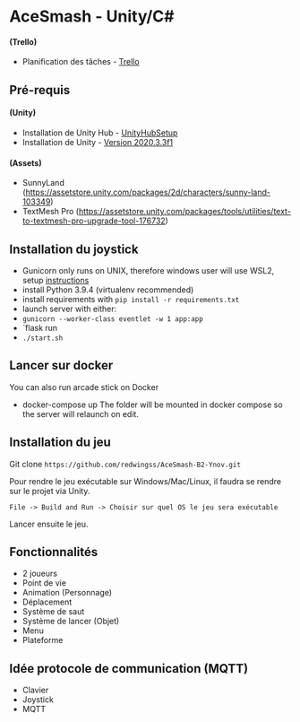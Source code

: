 # AceSmash - Unity/C#

#### (Trello) 
* Planification des tâches - [Trello](https://trello.com/b/WByZtZO1/acesmash) 

## Pré-requis

#### (Unity)

* Installation de Unity Hub - [UnityHubSetup](https://public-cdn.cloud.unity3d.com/hub/prod/UnityHubSetup.exe?_gl=1*3wa2xf*_ga*NDU3MzUxMDgxLjE2MjE5NTU5OTI.*_ga_1S78EFL1W5*MTYyMTk2MDAzMy4yLjEuMTYyMTk2MDAzOS41NA..&_ga=2.12565108.1134175248.1621955992-457351081.1621955992)
* Installation de Unity - [Version 2020.3.3f1](https://unity3d.com/fr/get-unity/download?thank-you=update&download_nid=64639&os=Win)

#### (Assets)

* SunnyLand (https://assetstore.unity.com/packages/2d/characters/sunny-land-103349)
* TextMesh Pro (https://assetstore.unity.com/packages/tools/utilities/text-to-textmesh-pro-upgrade-tool-176732)

## Installation du joystick

* Gunicorn only runs on UNIX, therefore windows user will use WSL2, setup [instructions](https://docs.microsoft.com/fr-fr/windows/wsl/install-win10)
* install Python 3.9.4 (virtualenv recommended)
* install requirements with `pip install -r requirements.txt`
* launch server with either:
* `gunicorn --worker-class eventlet -w 1 app:app`
* `flask run
* `./start.sh`

## Lancer sur docker
You can also run arcade stick on Docker

* docker-compose up The folder will be mounted in docker compose so the server will relaunch on edit.

## Installation du jeu

Git clone `https://github.com/redwingss/AceSmash-B2-Ynov.git`

Pour rendre le jeu exécutable sur Windows/Mac/Linux, il faudra se rendre sur le projet via Unity.

`File -> Build and Run -> Choisir sur quel OS le jeu sera exécutable`

Lancer ensuite le jeu.

## Fonctionnalités

- 2 joueurs
- Point de vie
- Animation (Personnage)
- Déplacement 
- Système de saut
- Système de lancer (Objet)
- Menu
- Plateforme

## Idée protocole de communication (MQTT)

* Clavier 
* Joystick
* MQTT
